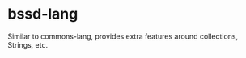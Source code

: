 bssd-lang
=========

Similar to commons-lang, provides extra features around collections, Strings, etc.
